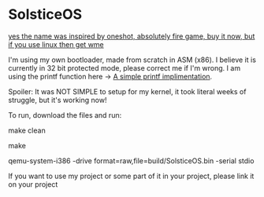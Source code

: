 # SolsticeOS

[yes the name was inspired by oneshot, absolutely fire game, buy it now, but if you use linux then get wme](https://store.steampowered.com/app/420530/OneShot/)

I'm using my own bootloader, made from scratch in ASM (x86).
I believe it is currently in 32 bit protected mode, please correct me if I'm wrong.
I am using the printf function here  -> [A simple printf implimentation](https://github.com/mpaland/printf/tree/master).

Spoiler: It was NOT SIMPLE to setup for my kernel, it took literal weeks of struggle, but it's working now!

To run, download the files and run:

  make clean
  
  make
  
  qemu-system-i386 -drive format=raw,file=build/SolsticeOS.bin -serial stdio

If you want to use my project or some part of it in your project, please link it on your project
